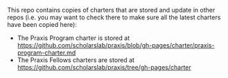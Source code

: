This repo contains copies of charters that are stored and update in other repos (i.e. you may want to check there to make sure all the latest charters have been copied here):  
* The Praxis Program charter is stored at <https://github.com/scholarslab/praxis/blob/gh-pages/charter/praxis-program-charter.md>  
* The Praxis Fellows charters are stored at <https://github.com/scholarslab/praxis/tree/gh-pages/charter>
